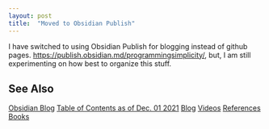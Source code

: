```yaml
---
layout: post
title:  "Moved to Obsidian Publish"
---
```


I have switched to using Obsidian Publish for blogging instead of github pages.  https://publish.obsidian.md/programmingsimplicity/, but, I am still experimenting on how best to organize this stuff.

## See Also

[Obsidian Blog]( https://publish.obsidian.md/programmingsimplicity/)
[Table of Contents as of Dec. 01 2021](https://guitarvydas.github.io/2021/12/10/Table-of-Contents-Dec-01-2021.html)
[Blog](https://guitarvydas.github.io)
[Videos](https://www.youtube.com/channel/UC9EJr0nKHwadbHUtc5zHdmQ/videos)
[References](https://guitarvydas.github.io/2021/01/14/References.html)
[Books](https://leanpub.com/u/paul-tarvydas.html)

<script src="https://utteranc.es/client.js" 
        repo="guitarvydas/guitarvydas.github.io" 
        issue-term="pathname" 
        theme="github-light" 
        crossorigin="anonymous" > 
</script> 
